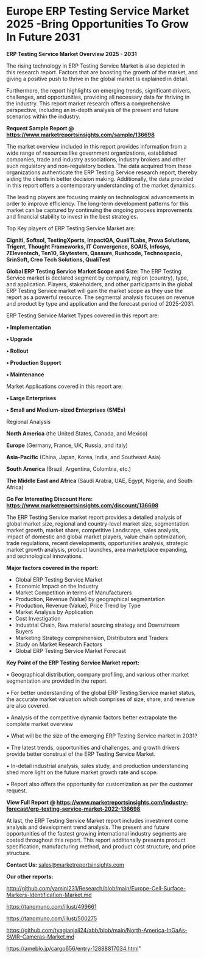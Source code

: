  # Europe ERP Testing Service Market 2025 -Bring Opportunities To Grow In Future 2031

<Strong> ERP Testing Service Market Overview 2025 - 2031</strong>

The rising technology in ERP Testing Service Market is also depicted in this research report. Factors that are boosting the growth of the market, and giving a positive push to thrive in the global market is explained in detail.

Furthermore, the report highlights on emerging trends, significant drivers, challenges, and opportunities, providing all necessary data for thriving in the industry. This report market research offers a comprehensive perspective, including an in-depth analysis of the present and future scenarios within the industry.

<strong>Request Sample Report @ <a href=https://www.marketreportsinsights.com/sample/136698>https://www.marketreportsinsights.com/sample/136698</a></strong>

The market overview included in this report provides information from a wide range of resources like government organizations, established companies, trade and industry associations, industry brokers and other such regulatory and non-regulatory bodies. The data acquired from these organizations authenticate the ERP Testing Service research report, thereby aiding the clients in better decision making. Additionally, the data provided in this report offers a contemporary understanding of the market dynamics.

The leading players are focusing mainly on technological advancements in order to improve efficiency. The long-term development patterns for this market can be captured by continuing the ongoing process improvements and financial stability to invest in the best strategies.

Top Key players of ERP Testing Service Market are:

<strong>Cigniti, Softsol, TestingXperts, ImpactQA, QualiTLabs, Prova Solutions, Trigent, Thought Frameworks, IT Convergence, SOAIS, Infosys, 7Eleventech, Ten10, Skytesters, Qassure, Rushcode, Technospacio, SrinSoft, Creo Tech Solutions, QualiTest</strong>

<strong><b>Global ERP Testing Service Market Scope and Size:</b></strong>
The ERP Testing Service market is declared segment by company, region (country), type, and application. Players, stakeholders, and other participants in the global ERP Testing Service market will gain the market scope as they use the report as a powerful resource. The segmental analysis focuses on revenue and product by type and application and the forecast period of 2025-2031.

ERP Testing Service Market Types covered in this report are:

<strong>• Implementation

• Upgrade

• Rollout

• Production Support

• Maintenance</strong>

Market Applications covered in this report are:

<strong>• Large Enterprises

• Small and Medium-sized Enterprises (SMEs)</strong> 

Regional Analysis

<strong>North America</strong> (the United States, Canada, and Mexico)

<strong>Europe</strong> (Germany, France, UK, Russia, and Italy)

<strong>Asia-Pacific</strong> (China, Japan, Korea, India, and Southeast Asia)

<strong>South America</strong> (Brazil, Argentina, Colombia, etc.)

<strong>The Middle East and Africa</strong> (Saudi Arabia, UAE, Egypt, Nigeria, and South Africa)

<strong>Go For Interesting Discount Here: <a href=https://www.marketreportsinsights.com/discount/136698>https://www.marketreportsinsights.com/discount/136698</a></strong>

The ERP Testing Service market report provides a detailed analysis of global market size, regional and country-level market size, segmentation market growth, market share, competitive Landscape, sales analysis, impact of domestic and global market players, value chain optimization, trade regulations, recent developments, opportunities analysis, strategic market growth analysis, product launches, area marketplace expanding, and technological innovations.

<strong><b>Major factors covered in the report:</b></strong>
<ul>
  <li>Global ERP Testing Service Market </li>
  <li>Economic Impact on the Industry</li>
  <li>Market Competition in terms of Manufacturers</li>
  <li>Production, Revenue (Value) by geographical segmentation</li>
  <li>Production, Revenue (Value), Price Trend by Type</li>
  <li>Market Analysis by Application</li>
  <li>Cost Investigation</li>
  <li>Industrial Chain, Raw material sourcing strategy and Downstream Buyers</li>
  <li>Marketing Strategy comprehension, Distributors and Traders</li>
  <li>Study on Market Research Factors</li>
  <li>Global ERP Testing Service Market Forecast</li>
</ul>

<strong><b>Key Point of the ERP Testing Service Market report:</b></strong>

• Geographical distribution, company profiling, and various other market segmentation are provided in the report.

• For better understanding of the global ERP Testing Service market status, the accurate market valuation which comprises of size, share, and revenue are also covered.

• Analysis of the competitive dynamic factors better extrapolate the complete market overview

• What will be the size of the emerging ERP Testing Service market in 2031?

• The latest trends, opportunities and challenges, and growth drivers provide better construal of the ERP Testing Service Market.

• In-detail industrial analysis, sales study, and production understanding shed more light on the future market growth rate and scope.

• Report also offers the opportunity for customization as per the customer request.

<strong><b>View Full Report @ <a href=https://www.marketreportsinsights.com/industry-forecast/erp-testing-service-market-2022-136698>https://www.marketreportsinsights.com/industry-forecast/erp-testing-service-market-2022-136698</a></b></strong>


At last, the ERP Testing Service Market report includes investment come analysis and development trend analysis. The present and future opportunities of the fastest growing international industry segments are coated throughout this report. This report additionally presents product specification, manufacturing method, and product cost structure, and price structure.

<strong>Contact Us:</strong>
sales@marketreportsinsights.com

<strong>Our other reports:</strong>

<a href=http://github.com/yamini231/Research/blob/main/Europe-Cell-Surface-Markers-Identification-Market.md>http://github.com/yamini231/Research/blob/main/Europe-Cell-Surface-Markers-Identification-Market.md</a>

<a href=https://tanomuno.com/illust/499661>https://tanomuno.com/illust/499661</a>

<a href=https://tanomuno.com/illust/500275>https://tanomuno.com/illust/500275</a>

<a href=https://github.com/tyagianjali24/abb/blob/main/North-America-InGaAs-SWIR-Cameras-Market.md>https://github.com/tyagianjali24/abb/blob/main/North-America-InGaAs-SWIR-Cameras-Market.md</a>

<a href=https://ameblo.jp/cargo656/entry-12888817034.html>https://ameblo.jp/cargo656/entry-12888817034.html</a>"
